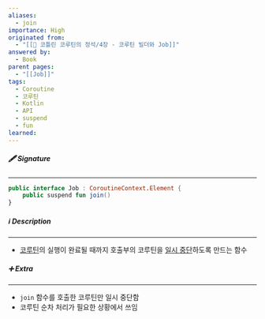 ```yaml
---
aliases:
  - join
importance: High
originated from:
  - "[[📘 코틀린 코루틴의 정석/4장 - 코루틴 빌더와 Job]]"
answered by:
  - Book
parent pages:
  - "[[Job]]"
tags:
  - Coroutine
  - 코루틴
  - Kotlin
  - API
  - suspend
  - fun
learned:
---
```

##### 🖋️ Signature
---
```Kotlin
public interface Job : CoroutineContext.Element {
    public suspend fun join()
}
```

##### ℹ️ Description
---
- [코루틴](코루틴.md)의 실행이 완료될 때까지 호출부의 코루틴을 [일시 중단](일시%20중단.md)하도록 만드는 함수

##### ➕ Extra
---
- `join` 함수를 호출한 코루틴만 일시 중단함
- 코루틴 순차 처리가 필요한 상황에서 쓰임
